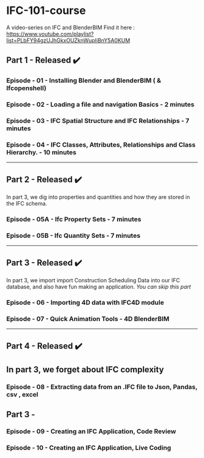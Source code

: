 # IFC-101-course

A video-series on IFC and BlenderBIM
Find it here : 
https://www.youtube.com/playlist?list=PLbFY94gzUJhGkxOUZknWupIiBnY5A0KUM

## Part 1 - Released ✔️
### Episode - 01 - Installing Blender and BlenderBIM ( & Ifcopenshell)
### Episode - 02 - Loading a file and navigation Basics - 2 minutes
### Episode - 03 - IFC Spatial Structure and IFC Relationships - 7 minutes 
### Episode - 04 - IFC Classes, Attributes, Relationships and Class Hierarchy. - 10 minutes
-----
## Part 2 - Released ✔️
In part 3, we dig into properties and quantities and how they are stored in the IFC schema.
### Episode - 05A - Ifc Property Sets - 7 minutes
### Episode - 05B - Ifc Quantity Sets  - 7 minutes
-----
## Part 3 - Released ✔️
In part 3, we import import Construction Scheduling Data into our IFC database, and also have fun making an application.
*You can skip this part*
### Episode - 06 - Importing 4D data with IFC4D module
### Episode - 07 - Quick Animation Tools - 4D BlenderBIM


-----
## Part 4 - Released ✔️
In part 3, we forget about IFC complexity 
-----


### Episode - 08 - Extracting data from an .IFC file to Json, Pandas, csv , excel
## Part 3 -
### Episode - 09 - Creating an IFC Application, Code Review
### Episode - 10 - Creating an IFC Application, Live Coding
